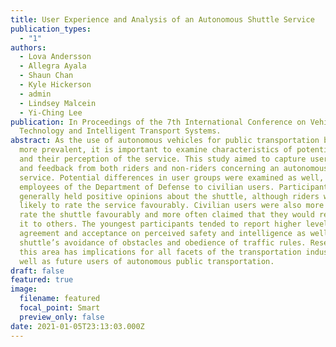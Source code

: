 ```yaml
---
title: User Experience and Analysis of an Autonomous Shuttle Service
publication_types:
  - "1"
authors:
  - Lova Andersson
  - Allegra Ayala
  - Shaun Chan
  - Kyle Hickerson
  - admin
  - Lindsey Malcein
  - Yi-Ching Lee
publication: In Proceedings of the 7th International Conference on Vehicle
  Technology and Intelligent Transport Systems.
abstract: As the use of autonomous vehicles for public transportation becomes
  more prevalent, it is important to examine characteristics of potential users
  and their perception of the service. This study aimed to capture user opinions
  and feedback from both riders and non-riders concerning an autonomous shuttle
  service. Potential differences in user groups were examined as well, comparing
  employees of the Department of Defense to civilian users. Participants
  generally held positive opinions about the shuttle, although riders were more
  likely to rate the service favourably. Civilian users were also more likely to
  rate the shuttle favourably and more often claimed that they would recommend
  it to others. The youngest participants tended to report higher levels of
  agreement and acceptance on perceived safety and intelligence as well as the
  shuttle’s avoidance of obstacles and obedience of traffic rules. Research in
  this area has implications for all facets of the transportation industry as
  well as future users of autonomous public transportation.
draft: false
featured: true
image:
  filename: featured
  focal_point: Smart
  preview_only: false
date: 2021-01-05T23:13:03.000Z
---
```

